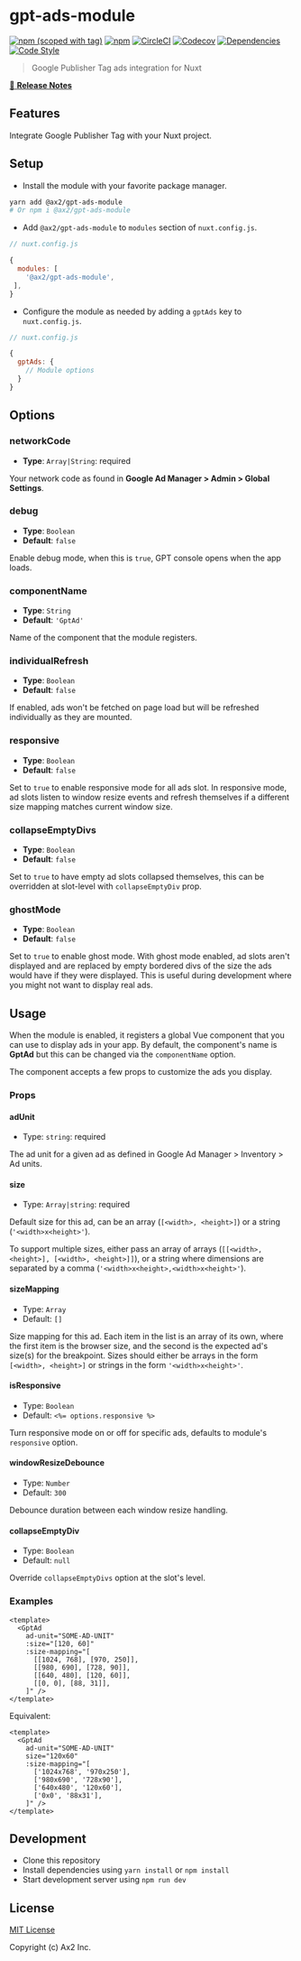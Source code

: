 # gpt-ads-module
[![npm (scoped with tag)](https://img.shields.io/npm/v/@ax2/gpt-ads-module/latest.svg?style=flat-square)](https://npmjs.com/package/@ax2/gpt-ads-module)
[![npm](https://img.shields.io/npm/dt/@ax2/gpt-ads-module.svg?style=flat-square)](https://npmjs.com/package/@ax2/gpt-ads-module)
[![CircleCI](https://img.shields.io/circleci/project/github/ax2inc/gpt-ads-module.svg?style=flat-square)](https://circleci.com/gh/ax2inc/gpt-ads-module)
[![Codecov](https://img.shields.io/codecov/c/github/ax2inc/gpt-ads-module.svg?style=flat-square)](https://codecov.io/gh/ax2inc/gpt-ads-module)
[![Dependencies](https://david-dm.org/ax2inc/gpt-ads-module/status.svg?style=flat-square)](https://david-dm.org/ax2inc/gpt-ads-module)
[![Code Style](https://badgen.net/badge/code%20style/airbnb/ff5a5f?icon=airbnb)](https://github.com/airbnb/javascript)

> Google Publisher Tag ads integration for Nuxt

[📖 **Release Notes**](./CHANGELOG.md)

## Features

Integrate Google Publisher Tag with your Nuxt project.

## Setup

- Install the module with your favorite package manager.

```sh
yarn add @ax2/gpt-ads-module
# Or npm i @ax2/gpt-ads-module
```

- Add `@ax2/gpt-ads-module` to `modules` section of `nuxt.config.js`.

```js
// nuxt.config.js

{
  modules: [
    '@ax2/gpt-ads-module',
 ],
}
```

- Configure the module as needed by adding a `gptAds` key to `nuxt.config.js`.

```js
// nuxt.config.js

{
  gptAds: {
    // Module options
  }
}
```

## Options

### networkCode

- **Type**: `Array|String`: required

Your network code as found in **Google Ad Manager > Admin > Global Settings**.

### debug

- **Type**: `Boolean`
- **Default**: `false`

Enable debug mode, when this is `true`, GPT console opens when the app loads.

### componentName

- **Type**: `String`
- **Default**: `'GptAd'`

Name of the component that the module registers.

### individualRefresh

- **Type**: `Boolean`
- **Default**: `false`

If enabled, ads won't be fetched on page load but will be refreshed individually as they are mounted.

### responsive

- **Type**: `Boolean`
- **Default**: `false`

Set to `true` to enable responsive mode for all ads slot. In responsive mode, ad slots listen to window resize events and refresh themselves if a different size mapping matches current window size.

### collapseEmptyDivs

- **Type**: `Boolean`
- **Default**: `false`

Set to `true` to have empty ad slots collapsed themselves, this can be overridden at slot-level with `collapseEmptyDiv` prop.

### ghostMode

- **Type**: `Boolean`
- **Default**: `false`

Set to `true` to enable ghost mode. With ghost mode enabled, ad slots aren't displayed and are replaced by empty bordered divs of the size the ads would have if they were displayed. This is useful during development where you might not want to display real ads.

## Usage

When the module is enabled, it registers a global Vue component that you can use to display ads in your app. By default, the component's name is **GptAd** but this can be changed via the `componentName` option.

The component accepts a few props to customize the ads you display.

### Props

#### adUnit

- Type: `string`: required

The ad unit for a given ad as defined in Google Ad Manager > Inventory > Ad units.

#### size

- Type: `Array|string`: required

Default size for this ad, can be an array (`[<width>, <height>]`) or a string (`'<width>x<height>'`).

To support multiple sizes, either pass an array of arrays (`[[<width>, <height>], [<width>, <height>]]`), or a string where dimensions are separated by a comma (`'<width>x<height>,<width>x<height>'`).

#### sizeMapping

- Type: `Array`
- Default: `[]`

Size mapping for this ad. Each item in the list is an array of its own, where the first item is the browser size, and the second is the expected ad's size(s) for the breakpoint.
Sizes should either be arrays in the form `[<width>, <height>]` or strings in the form `'<width>x<height>'`.

#### isResponsive

- Type: `Boolean`
- Default: `<%= options.responsive %>`

Turn responsive mode on or off for specific ads, defaults to module's `responsive` option.

#### windowResizeDebounce

- Type: `Number`
- Default: `300`

Debounce duration between each window resize handling.

#### collapseEmptyDiv

- Type: `Boolean`
- Default: `null`

Override `collapseEmptyDivs` option at the slot's level.

### Examples


```vue
<template>
  <GptAd
    ad-unit="SOME-AD-UNIT"
    :size="[120, 60]"
    :size-mapping="[
      [[1024, 768], [970, 250]],
      [[980, 690], [728, 90]],
      [[640, 480], [120, 60]],
      [[0, 0], [88, 31]],
    ]" />
</template>
```

Equivalent:


```vue
<template>
  <GptAd
    ad-unit="SOME-AD-UNIT"
    size="120x60"
    :size-mapping="[
      ['1024x768', '970x250'],
      ['980x690', '728x90'],
      ['640x480', '120x60'],
      ['0x0', '88x31'],
    ]" />
</template>
```


## Development

- Clone this repository
- Install dependencies using `yarn install` or `npm install`
- Start development server using `npm run dev`

## License

[MIT License](./LICENSE)

Copyright (c) Ax2 Inc.
